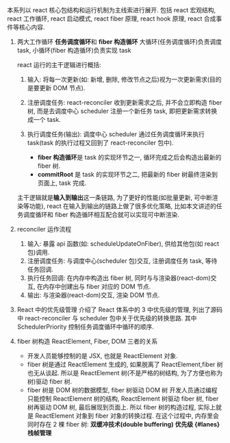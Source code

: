 本系列以 react 核心包结构和运行机制为主线索进行展开. 包括 react 宏观结构, react 工作循环, react 启动模式, react fiber 原理, react hook 原理, react 合成事件等核心内容.

1. 两大工作循环
   **任务调度循环**和 **fiber 构造循环**
   大循环(任务调度循环)负责调度 task, 小循环(fiber 构造循环)负责实现 task

   react 运行的主干逻辑进行概括:

   1. 输入: 将每一次更新(如: 新增, 删除, 修改节点之后)视为一次更新需求(目的是要更新 DOM 节点).
   2. 注册调度任务: react-reconciler 收到更新需求之后, 并不会立即构造 fiber 树, 而是去调度中心 scheduler 注册一个新任务 task, 即把更新需求转换成一个 task.
   3. 执行调度任务(输出): 调度中心 scheduler 通过任务调度循环来执行 task(task 的执行过程又回到了 react-reconciler 包中).

      - **fiber 构造循环**是 task 的实现环节之一, 循环完成之后会构造出最新的 fiber 树.
      - **commitRoot** 是 task 的实现环节之二, 把最新的 fiber 树最终渲染到页面上, task 完成.

   主干逻辑就是**输入到输出**这一条链路, 为了更好的性能(如批量更新, 可中断渲染等功能), react 在输入到输出的链路上做了很多优化策略, 比如本文讲述的任务调度循环和 fiber 构造循环相互配合就可以实现可中断渲染.

2. reconciler 运作流程
   1. 输入: 暴露 api 函数(如: scheduleUpdateOnFiber), 供给其他包(如 react 包)调用.
   2. 注册调度任务: 与调度中心(scheduler 包)交互, 注册调度任务 task, 等待任务回调.
   3. 执行任务回调: 在内存中构造出 fiber 树, 同时与与渲染器(react-dom)交互, 在内存中创建出与 fiber 对应的 DOM 节点.
   4. 输出: 与渲染器(react-dom)交互, 渲染 DOM 节点.
3. React 中的优先级管理
   介绍了 React 体系中的 3 中优先级的管理, 列出了源码中 react-reconciler 与 scheduler 包中关于优先级的转换思路. 其中 SchedulerPriority 控制任务调度循环中循环的顺序.
4. fiber 树构造
   ReactElement, Fiber, DOM 三者的关系

   - 开发人员能够控制的是 JSX, 也就是 ReactElement 对象.
   - fiber 树是通过 ReactElement 生成的, 如果脱离了 ReactElement,fiber 树也无从谈起. 所以是 ReactElement 树(不是严格的树结构, 为了方便也称为树)驱动 fiber 树.
   - fiber 树是 DOM 树的数据模型, fiber 树驱动 DOM 树
     开发人员通过编程只能控制 ReactElement 树的结构, ReactElement 树驱动 fiber 树, fiber 树再驱动 DOM 树, 最后展现到页面上. 所以 fiber 树的构造过程, 实际上就是 ReactElement 对象到 fiber 对象的转换过程.
     在这个过程中, 内存里会同时存在 2 棵 fiber 树:
     **双缓冲技术(double buffering)**
     **优先级 {#lanes}**
     **栈帧管理**
